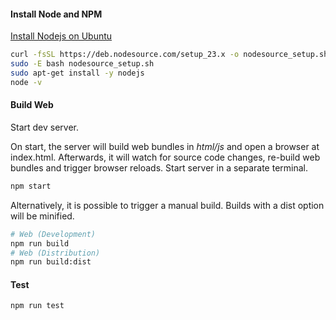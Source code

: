 #### Install Node and NPM

[Install Nodejs on Ubuntu](https://github.com/nodesource/distributions)

```sh
curl -fsSL https://deb.nodesource.com/setup_23.x -o nodesource_setup.sh
sudo -E bash nodesource_setup.sh
sudo apt-get install -y nodejs
node -v
```

#### Build Web

Start dev server.

On start, the server will build web bundles in *html/js* and open a browser at index.html. Afterwards, it will watch for source code changes, re-build web bundles and trigger browser reloads. Start server in a separate terminal.

```sh
npm start
```

Alternatively, it is possible to trigger a manual build. Builds with a
dist option will be minified.

```sh
# Web (Development)
npm run build
# Web (Distribution)
npm run build:dist
```

#### Test

```sh
npm run test
```